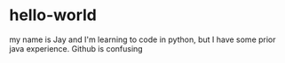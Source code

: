 # hello-world
my name is Jay and I'm learning to code in python, but I have some prior java experience. Github is confusing
